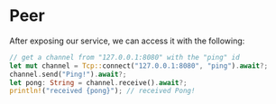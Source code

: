 # Peer

After exposing our service, we can access it with the following:
```rust
// get a channel from "127.0.0.1:8080" with the "ping" id
let mut channel = Tcp::connect("127.0.0.1:8080", "ping").await?;
channel.send("Ping!").await?;
let pong: String = channel.receive().await?;
println!("received {pong}"); // received Pong!
```
